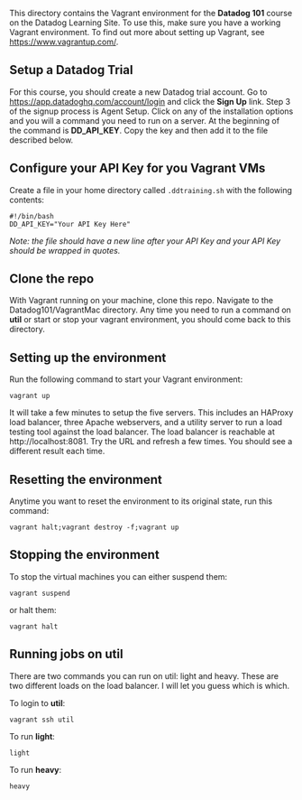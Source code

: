 This directory contains the Vagrant environment for the **Datadog 101** course on the Datadog Learning Site. To use this, make sure you have a working Vagrant environment. To find out more about setting up Vagrant, see https://www.vagrantup.com/. 


## Setup a Datadog Trial

For this course, you should create a new Datadog trial account. Go to https://app.datadoghq.com/account/login and click the **Sign Up** link. Step 3 of the signup process is Agent Setup. Click on any of the installation options and you will a command you need to run on a server. At the beginning of the command is **DD_API_KEY**. Copy the key and then add it to the file described below.


## Configure your API Key for you Vagrant VMs

Create a file in your home directory called `.ddtraining.sh` with the following contents:

```
#!/bin/bash
DD_API_KEY="Your API Key Here"

```

*Note: the file should have a new line after your API Key and your API Key should be wrapped in quotes.*

## Clone the repo

With Vagrant running on your machine, clone this repo. Navigate to the Datadog101/VagrantMac directory. Any time you need to run a command on **util** or start or stop your vagrant environment, you should come back to this directory. 

## Setting up the environment
Run the following command to start your Vagrant environment:

```vagrant up```

It will take a few minutes to setup the five servers. This includes an HAProxy load balancer, three Apache webservers, and a utility server to run a load testing tool against the load balancer. The load balancer is reachable at http://localhost:8081. Try the URL and refresh a few times. You should see a different result each time. 

## Resetting the environment

Anytime you want to reset the environment to its original state, run this command:

```vagrant halt;vagrant destroy -f;vagrant up```

## Stopping the environment

To stop the virtual machines you can either suspend them:

```vagrant suspend```

or halt them:

```vagrant halt```

## Running jobs on util

There are two commands you can run on util: light and heavy. These are two different loads on the load balancer. I will let you guess which is which.

To login to **util**:

```vagrant ssh util```

To run **light**:

```light```

To run **heavy**:

```heavy```

